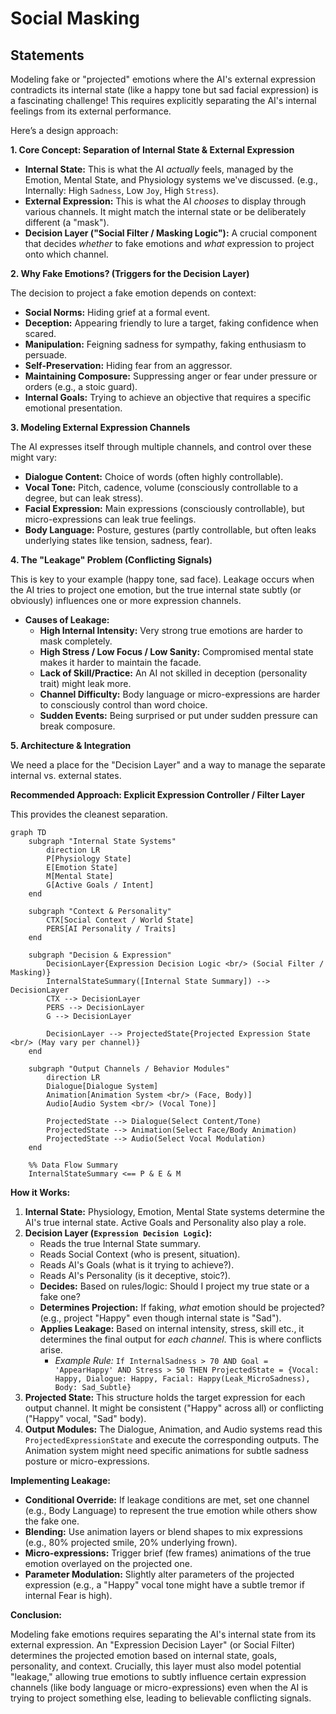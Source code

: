 
# Social Masking

## Statements
Modeling fake or "projected" emotions where the AI's external expression contradicts its internal state (like a happy tone but sad facial expression) is a fascinating challenge! This requires explicitly separating the AI's internal feelings from its external performance.

Here’s a design approach:

**1. Core Concept: Separation of Internal State & External Expression**

* **Internal State:** This is what the AI *actually* feels, managed by the Emotion, Mental State, and Physiology systems we've discussed. (e.g., Internally: High `Sadness`, Low `Joy`, High `Stress`).
* **External Expression:** This is what the AI *chooses* to display through various channels. It might match the internal state or be deliberately different (a "mask").
* **Decision Layer ("Social Filter / Masking Logic"):** A crucial component that decides *whether* to fake emotions and *what* expression to project onto which channel.

**2. Why Fake Emotions? (Triggers for the Decision Layer)**

The decision to project a fake emotion depends on context:

* **Social Norms:** Hiding grief at a formal event.
* **Deception:** Appearing friendly to lure a target, faking confidence when scared.
* **Manipulation:** Feigning sadness for sympathy, faking enthusiasm to persuade.
* **Self-Preservation:** Hiding fear from an aggressor.
* **Maintaining Composure:** Suppressing anger or fear under pressure or orders (e.g., a stoic guard).
* **Internal Goals:** Trying to achieve an objective that requires a specific emotional presentation.

**3. Modeling External Expression Channels**

The AI expresses itself through multiple channels, and control over these might vary:

* **Dialogue Content:** Choice of words (often highly controllable).
* **Vocal Tone:** Pitch, cadence, volume (consciously controllable to a degree, but can leak stress).
* **Facial Expression:** Main expressions (consciously controllable), but micro-expressions can leak true feelings.
* **Body Language:** Posture, gestures (partly controllable, but often leaks underlying states like tension, sadness, fear).

**4. The "Leakage" Problem (Conflicting Signals)**

This is key to your example (happy tone, sad face). Leakage occurs when the AI tries to project one emotion, but the true internal state subtly (or obviously) influences one or more expression channels.

* **Causes of Leakage:**
    * **High Internal Intensity:** Very strong true emotions are harder to mask completely.
    * **High Stress / Low Focus / Low Sanity:** Compromised mental state makes it harder to maintain the facade.
    * **Lack of Skill/Practice:** An AI not skilled in deception (personality trait) might leak more.
    * **Channel Difficulty:** Body language or micro-expressions are harder to consciously control than word choice.
    * **Sudden Events:** Being surprised or put under sudden pressure can break composure.

**5. Architecture & Integration**

We need a place for the "Decision Layer" and a way to manage the separate internal vs. external states.

**Recommended Approach: Explicit Expression Controller / Filter Layer**

This provides the cleanest separation.

```mermaid
graph TD
    subgraph "Internal State Systems"
        direction LR
        P[Physiology State]
        E[Emotion State]
        M[Mental State]
        G[Active Goals / Intent]
    end

    subgraph "Context & Personality"
        CTX[Social Context / World State]
        PERS[AI Personality / Traits]
    end

    subgraph "Decision & Expression"
        DecisionLayer{Expression Decision Logic <br/> (Social Filter / Masking)}
        InternalStateSummary([Internal State Summary]) --> DecisionLayer
        CTX --> DecisionLayer
        PERS --> DecisionLayer
        G --> DecisionLayer

        DecisionLayer --> ProjectedState{Projected Expression State <br/> (May vary per channel)}
    end

    subgraph "Output Channels / Behavior Modules"
        direction LR
        Dialogue[Dialogue System]
        Animation[Animation System <br/> (Face, Body)]
        Audio[Audio System <br/> (Vocal Tone)]

        ProjectedState --> Dialogue(Select Content/Tone)
        ProjectedState --> Animation(Select Face/Body Animation)
        ProjectedState --> Audio(Select Vocal Modulation)
    end

    %% Data Flow Summary
    InternalStateSummary <== P & E & M
```

**How it Works:**

1.  **Internal State:** Physiology, Emotion, Mental State systems determine the AI's true internal state. Active Goals and Personality also play a role.
2.  **Decision Layer (`Expression Decision Logic`):**
    * Reads the true Internal State summary.
    * Reads Social Context (who is present, situation).
    * Reads AI's Goals (what is it trying to achieve?).
    * Reads AI's Personality (is it deceptive, stoic?).
    * **Decides:** Based on rules/logic: Should I project my true state or a fake one?
    * **Determines Projection:** If faking, *what* emotion should be projected? (e.g., project "Happy" even though internal state is "Sad").
    * **Applies Leakage:** Based on internal intensity, stress, skill etc., it determines the final output for *each channel*. This is where conflicts arise.
        * *Example Rule:* `If InternalSadness > 70 AND Goal = 'AppearHappy' AND Stress > 50 THEN ProjectedState = {Vocal: Happy, Dialogue: Happy, Facial: Happy(Leak_MicroSadness), Body: Sad_Subtle}`
3.  **Projected State:** This structure holds the target expression for each output channel. It might be consistent ("Happy" across all) or conflicting ("Happy" vocal, "Sad" body).
4.  **Output Modules:** The Dialogue, Animation, and Audio systems read this `ProjectedExpressionState` and execute the corresponding outputs. The Animation system might need specific animations for subtle sadness posture or micro-expressions.

**Implementing Leakage:**

* **Conditional Override:** If leakage conditions are met, set one channel (e.g., Body Language) to represent the true emotion while others show the fake one.
* **Blending:** Use animation layers or blend shapes to mix expressions (e.g., 80% projected smile, 20% underlying frown).
* **Micro-expressions:** Trigger brief (few frames) animations of the true emotion overlayed on the projected one.
* **Parameter Modulation:** Slightly alter parameters of the projected expression (e.g., a "Happy" vocal tone might have a subtle tremor if internal Fear is high).

**Conclusion:**

Modeling fake emotions requires separating the AI's internal state from its external expression. An "Expression Decision Layer" (or Social Filter) determines the projected emotion based on internal state, goals, personality, and context. Crucially, this layer must also model potential "leakage," allowing true emotions to subtly influence certain expression channels (like body language or micro-expressions) even when the AI is trying to project something else, leading to believable conflicting signals.